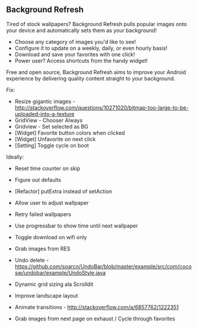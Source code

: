Background Refresh
------------------

Tired of stock wallpapers? Background Refresh pulls popular images onto your device and automatically sets them as your background! 

* Choose any category of images you'd like to see!
* Configure it to update on a weekly, daily, or even hourly basis!
* Download and save your favorites with one click!
* Power user? Access shortcuts from the handy widget!

Free and open source, Background Refresh aims to improve your Android experience by delivering quality content straight to your background.

Fix:
* Resize gigantic images - http://stackoverflow.com/questions/10271020/bitmap-too-large-to-be-uploaded-into-a-texture
* GridView - Chooser Always
* Gridview - Set selected as BG
* [Widget] Favorite button colors when clicked
* [Widget] Unfavorite on next click
* [Setting] Toggle cycle on boot

Ideally:
* Reset time counter on skip
* Figure out defaults
* [Refactor] putExtra instead of setAction
* Allow user to adjust wallpaper
* Retry failed wallpapers

* Use progressbar to show time until next wallpaper
* Toggle download on wifi only
* Grab images from RES
* Undo delete - https://github.com/soarcn/UndoBar/blob/master/example/src/com/cocosw/undobar/example/UndoStyle.java
* Dynamic grid sizing ala Scrolldit
* Improve landscape layout
* Animate transitions - http://stackoverflow.com/a/6857762/1222351
* Grab images from next page on exhaust / Cycle through favorites